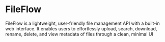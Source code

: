 # FileFlow
FileFlow is a lightweight, user-friendly file management API with a built-in web interface. It enables users to effortlessly upload, search, download, rename, delete, and view metadata of files through a clean, minimal UI
